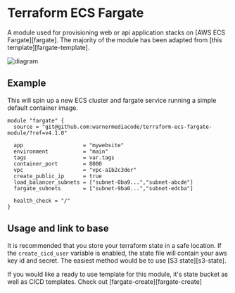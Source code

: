 # Terraform ECS Fargate

A module used for provisioning web or api application stacks on [AWS ECS Fargate][fargate]. The majority of the module has been adapted from [this template][fargate-template].


![diagram](diagram.png)

## Example
This will spin up a new ECS cluster and fargate service running a simple default container image. 

```
module "fargate" {
  source = "git@github.com:warnermediacode/terraform-ecs-fargate-module/?ref=v4.1.0"

  app                   = "mywebsite"
  environment           = "main"
  tags                  = var.tags
  container_port        = 8000
  vpc                   = "vpc-a1b2c3der"
  create_public_ip      = true
  load_balancer_subnets = ["subnet-0ba9...","subnet-abcde"]
  fargate_subnets       = ["subnet-9ba0...","subnet-edcba"]

  health_check = "/"
}
```

## Usage and link to base

It is recommended that you store your terraform state in a safe location. If the `create_cicd_user` variable is enabled, the state file will contain your aws key id and secret. The easiest method would be to use [S3 state][s3-state]. 

If you would like a ready to use template for this module, it's state bucket as well as CICD templates. Check out [fargate-create][fargate-create]
 